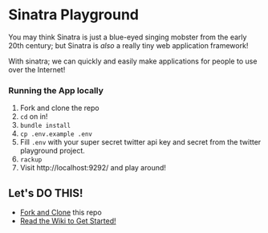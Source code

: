 # Sinatra Playground

You may think Sinatra is just a blue-eyed singing mobster from the early 20th
century; but Sinatra is *also* a really tiny web application framework!

With sinatra; we can quickly and easily make applications for people to  use
over the Internet!

### Running the App locally

1. Fork and clone the repo
1. `cd` on in!
1. `bundle install`
1. `cp .env.example .env`
1. Fill `.env` with your super secret twitter api key and secret from the twitter playground project.
1. `rackup`
1. Visit http://localhost:9292/ and play around!


## Let's DO THIS!

* [Fork and Clone][git-basics] this repo
* [Read the Wiki to Get Started!](https://github.com/codeunion/sinatra-playground/wiki/Getting-Started)

[git-basics]:https://github.com/codeunion/fundamentals-of-web-development/wiki/Git-Basics#obtaining-remote-code--git-clone
